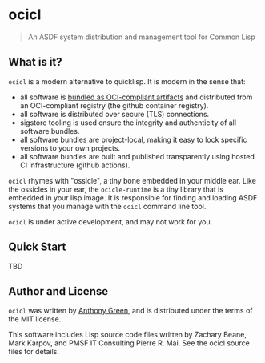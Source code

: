 # ocicl
> An ASDF system distribution and management tool for Common Lisp

What is it?
------------
``ocicl`` is a modern alternative to quicklisp.  It is modern in the sense that:
* all software is [bundled as OCI-compliant artifacts](https://oras.land/) and distributed from an OCI-compliant registry (the github container registry).
* all software is distributed over secure (TLS) connections.
* sigstore tooling is used ensure the integrity and authenticity of all software bundles.
* all software bundles are project-local, making it easy to lock specific versions to your own projects.
* all software bundles are built and published transparently using hosted CI infrastructure (github actions).

``ocicl`` rhymes with "ossicle", a tiny bone embedded in your middle
ear.  Like the ossicles in your ear, the ``ocicle-runtime`` is a tiny
library that is embedded in your lisp image.  It is responsible for
finding and loading ASDF systems that you manage with the ``ocicl``
command line tool.

``ocicl`` is under active development, and may not work for you.

Quick Start
------------

TBD

Author and License
-------------------

``ocicl`` was written by [Anthony Green](https://github.com/atgreen),
and is distributed under the terms of the MIT license.

This software includes Lisp source code files written by Zachary
Beane, Mark Karpov, and PMSF IT Consulting Pierre R. Mai.  See the
ocicl source files for details.
